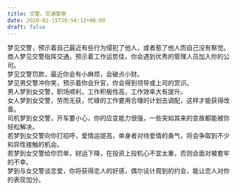 ```yaml
---
title: 交警、交通警察
date: 2020-02-15T20:54:12+08:00
draft: false
---
```


梦见交警，预示着自己最近有些行为侵犯了他人，或者惹了他人而自己没有察觉。<br>
商人梦见交警指挥交通，预示着工作运势佳，你会遇到优秀的管理人员加入你的公司。<br>
梦见交警罚款，最近你会有小麻烦，会破点小财。<br>
梦见男交警冲你笑，预示着你会升官，你会得到领导或上司的赏识。<br>
男人梦到女交警，职场顺利，工作积极性高，工作效率大有提升。<br>
女人梦到女交警，劳而无获，忙碌的工作要用合理的计划去调配，这样才能获得改善。<br>
司机梦到女交警，开车要小心，你的应变能力很强，一些突如其来的变故都能被你轻松解决。<br>
若梦到女交警向你打招呼，爱情运提高，单身者对待爱情的勇气，将会争取到不少和异性接触的机会。<br>
若梦到女交警给你罚单，财运下降，在投资上投机心不宜太重，否则会面对被套牢的不幸。<br>
梦到与女交警谈恋爱，你将获得恋人的好感，偶尔设计周到的约会，能让恋人对你的表现加分。<br>
